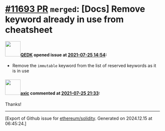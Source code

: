 # [\#11693 PR](https://github.com/ethereum/solidity/pull/11693) `merged`: [Docs] Remove keyword already in use from cheatsheet

#### <img src="https://avatars.githubusercontent.com/u/1272002?u=b5d066875d253820ab9958603989c0660b662e13&v=4" width="50">[QEDK](https://github.com/QEDK) opened issue at [2021-07-25 14:54](https://github.com/ethereum/solidity/pull/11693):

* Remove the `immutable` keyword from the list of reserved keywords as it is in use

#### <img src="https://avatars.githubusercontent.com/u/20340?v=4" width="50">[axic](https://github.com/axic) commented at [2021-07-25 21:33](https://github.com/ethereum/solidity/pull/11693#issuecomment-886260688):

Thanks!


-------------------------------------------------------------------------------



[Export of Github issue for [ethereum/solidity](https://github.com/ethereum/solidity). Generated on 2024.12.15 at 06:45:24.]

